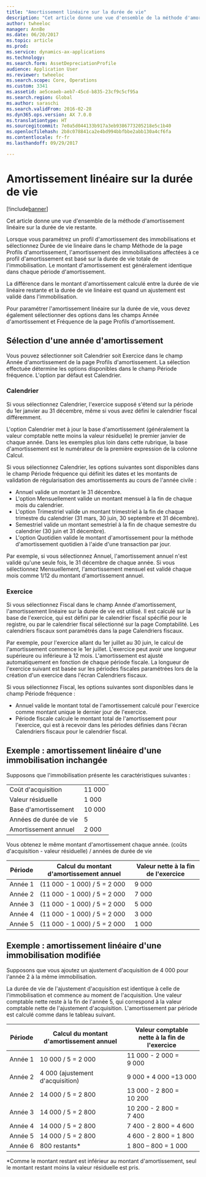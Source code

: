 ```yaml
---
title: "Amortissement linéaire sur la durée de vie"
description: "Cet article donne une vue d'ensemble de la méthode d'amortissement linéaire sur la durée de vie restante."
author: twheeloc
manager: AnnBe
ms.date: 06/20/2017
ms.topic: article
ms.prod: 
ms.service: dynamics-ax-applications
ms.technology: 
ms.search.form: AssetDepreciationProfile
audience: Application User
ms.reviewer: twheeloc
ms.search.scope: Core, Operations
ms.custom: 3341
ms.assetid: ae5ceaeb-aeb7-45cd-b835-23cf9c5cf95a
ms.search.region: Global
ms.author: saraschi
ms.search.validFrom: 2016-02-28
ms.dyn365.ops.version: AX 7.0.0
ms.translationtype: HT
ms.sourcegitcommit: 7e0a5d044133b917a3eb9386773205218e5c1b40
ms.openlocfilehash: 2b8c078841ca2e4bd994bbfbbe2abb130a4cf6fa
ms.contentlocale: fr-fr
ms.lasthandoff: 09/29/2017

---
```


# <a name="straight-line-service-life-depreciation"></a>Amortissement linéaire sur la durée de vie

[!include[banner](../includes/banner.md)]


Cet article donne une vue d'ensemble de la méthode d'amortissement linéaire sur la durée de vie restante.

Lorsque vous paramétrez un profil d'amortissement des immobilisations et sélectionnez Durée de vie linéaire dans le champ Méthode de la page Profils d'amortissement, l'amortissement des immobilisations affectées à ce profil d'amortissement est basé sur la durée de vie totale de l'immobilisation. Le montant d'amortissement est généralement identique dans chaque période d'amortissement. 

La différence dans le montant d'amortissement calculé entre la durée de vie linéaire restante et la durée de vie linéaire est quand un ajustement est validé dans l'immobilisation. 

Pour paramétrer l'amortissement linéaire sur la durée de vie, vous devez également sélectionner des options dans les champs Année d'amortissement et Fréquence de la page Profils d'amortissement.

## <a name="select-a-depreciation-year"></a>Sélection d'une année d'amortissement
Vous pouvez sélectionner soit Calendrier soit Exercice dans le champ Année d'amortissement de la page Profils d'amortissement. La sélection effectuée détermine les options disponibles dans le champ Période fréquence. L'option par défaut est Calendrier.

### <a name="calendar"></a>Calendrier

Si vous sélectionnez Calendrier, l'exercice supposé s'étend sur la période du 1er janvier au 31 décembre, même si vous avez défini le calendrier fiscal différemment. 

L'option Calendrier met à jour la base d'amortissement (généralement la valeur comptable nette moins la valeur résiduelle) le premier janvier de chaque année. Dans les exemples plus loin dans cette rubrique, la base d'amortissement est le numérateur de la première expression de la colonne Calcul. 

Si vous sélectionnez Calendrier, les options suivantes sont disponibles dans le champ Période fréquence qui définit les dates et les montants de validation de régularisation des amortissements au cours de l'année civile :
-   Annuel valide un montant le 31 décembre.
-   L'option Mensuellement valide un montant mensuel à la fin de chaque mois du calendrier.
-   L'option Trimestriel valide un montant trimestriel à la fin de chaque trimestre du calendrier (31 mars, 30 juin, 30 septembre et 31 décembre).
-   Semestriel valide un montant semestriel à la fin de chaque semestre du calendrier (30 juin et 31 décembre).
-   L'option Quotidien valide le montant d'amortissement pour la méthode d'amortissement quotidien à l'aide d'une transaction par jour.

Par exemple, si vous sélectionnez Annuel, l'amortissement annuel n'est validé qu'une seule fois, le 31 décembre de chaque année. Si vous sélectionnez Mensuellement, l'amortissement mensuel est validé chaque mois comme 1/12 du montant d'amortissement annuel.

### <a name="fiscal"></a>Exercice

Si vous sélectionnez Fiscal dans le champ Année d'amortissement, l'amortissement linéaire sur la durée de vie est utilisé. Il est calculé sur la base de l'exercice, qui est défini par le calendrier fiscal spécifié pour le registre, ou par le calendrier fiscal sélectionné sur la page Comptabilité. Les calendriers fiscaux sont paramétrés dans la page Calendriers fiscaux.

Par exemple, pour l'exercice allant du 1er juillet au 30 juin, le calcul de l'amortissement commence le 1er juillet. L'exercice peut avoir une longueur supérieure ou inférieure à 12 mois. L'amortissement est ajusté automatiquement en fonction de chaque période fiscale. La longueur de l'exercice suivant est basée sur les périodes fiscales paramétrées lors de la création d'un exercice dans l'écran Calendriers fiscaux. 

Si vous sélectionnez Fiscal, les options suivantes sont disponibles dans le champ Période fréquence :
-   Annuel valide le montant total de l'amortissement calculé pour l'exercice comme montant unique le dernier jour de l'exercice.
-   Période fiscale calcule le montant total de l'amortissement pour l'exercice, qui est à recevoir dans les périodes définies dans l'écran Calendriers fiscaux pour le calendrier fiscal.

## <a name="example-straight-line-depreciation-of-an-unchanged-fixed-asset"></a>Exemple : amortissement linéaire d'une immobilisation inchangée
Supposons que l'immobilisation présente les caractéristiques suivantes :

|                     |        |
|---------------------|--------|
| Coût d'acquisition    | 11 000 |
| Valeur résiduelle       | 1 000  |
| Base d'amortissement   | 10 000 |
| Années de durée de vie  | 5      |
| Amortissement annuel | 2 000  |

Vous obtenez le même montant d'amortissement chaque année. (coûts d'acquisition - valeur résiduelle) / années de durée de vie

| Période | Calcul du montant d'amortissement annuel | Valeur nette à la fin de l'exercice |
|--------|-------------------------------------------|---------------------------------------|
| Année 1 | (11 000 - 1 000) / 5 = 2 000              | 9 000                                 |
| Année 2 | (11 000 - 1 000) / 5 = 2 000              | 7 000                                 |
| Année 3 | (11 000 - 1 000) / 5 = 2 000              | 5 000                                 |
| Année 4 | (11 000 - 1 000) / 5 = 2 000              | 3 000                                 |
| Année 5 | (11 000 - 1 000) / 5 = 2 000              | 1 000                                 |

## <a name="example-straight-line-depreciation-of-a-modified-fixed-asset"></a>Exemple : amortissement linéaire d'une immobilisation modifiée

Supposons que vous ajoutez un ajustement d'acquisition de 4 000 pour l'année 2 à la même immobilisation. 

La durée de vie de l'ajustement d'acquisition est identique à celle de l'immobilisation et commence au moment de l'acquisition. Une valeur comptable nette reste à la fin de l'année 5, qui correspond à la valeur comptable nette de l'ajustement d'acquisition. L'amortissement par période est calculé comme dans le tableau suivant.

| Période | Calcul du montant d'amortissement annuel | Valeur comptable nette à la fin de l'exercice |
|--------|-------------------------------------------|---------------------------------------|
| Année 1 | 10 000 / 5 = 2 000                        | 11 000 - 2 000 = 9 000                |
| Année 2 | 4 000 (ajustement d'acquisition)            | 9 000 + 4 000 =13 000                 |
| Année 2 | 14 000 / 5 = 2 800                        | 13 000 - 2 800 = 10 200               |
| Année 3 | 14 000 / 5 = 2 800                        | 10 200 - 2 800 = 7 400                |
| Année 4 | 14 000 / 5 = 2 800                        | 7 400 - 2 800 = 4 600                 |
| Année 5 | 14 000 / 5 = 2 800                        | 4 600 - 2 800 = 1 800                 |
| Année 6 | 800 restants\*                           | 1 800 – 800 = 1 000                   |

\*Comme le montant restant est inférieur au montant d'amortissement, seul le montant restant moins la valeur résiduelle est pris.






